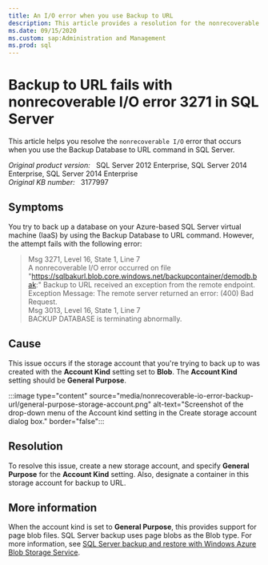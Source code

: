 ```yaml
---
title: An I/O error when you use Backup to URL
description: This article provides a resolution for the nonrecoverable I/O error that occurs when you use the Backup Database to URL command in SQL Server.
ms.date: 09/15/2020
ms.custom: sap:Administration and Management
ms.prod: sql
---
```

# Backup to URL fails with nonrecoverable I/O error 3271 in SQL Server

This article helps you resolve the `nonrecoverable I/O` error that occurs when you use the Backup Database to URL command in SQL Server.

_Original product version:_ &nbsp; SQL Server 2012 Enterprise, SQL Server 2014 Enterprise, SQL Server 2014 Enterprise  
_Original KB number:_ &nbsp; 3177997

## Symptoms

You try to back up a database on your Azure-based SQL Server virtual machine (IaaS) by using the Backup Database to URL command. However, the attempt fails with the following error:

> Msg 3271, Level 16, State 1, Line 7  
A nonrecoverable I/O error occurred on file "https://sqlbakurl.blob.core.windows.net/backupcontainer/demodb.bak:" Backup to URL received an exception
from the remote endpoint.  
Exception Message: The remote server returned an error: (400) Bad Request.  
Msg 3013, Level 16, State 1, Line 7  
BACKUP DATABASE is terminating abnormally.

## Cause

This issue occurs if the storage account that you're trying to back up to was created with the **Account Kind** setting set to **Blob**. The **Account Kind** setting should be **General Purpose**.

:::image type="content" source="media/nonrecoverable-io-error-backup-url/general-purpose-storage-account.png" alt-text="Screenshot of the drop-down menu of the Account kind setting in the Create storage account dialog box." border="false":::

## Resolution

To resolve this issue, create a new storage account, and specify **General Purpose** for the **Account Kind** setting. Also, designate a container in this storage account for backup to URL.

## More information

When the account kind is set to **General Purpose**, this provides support for page blob files. SQL Server backup uses page blobs as the Blob type. For more information, see [SQL Server backup and restore with Windows Azure Blob Storage Service](/previous-versions/sql/sql-server-2012/jj919148(v=sql.110)).
